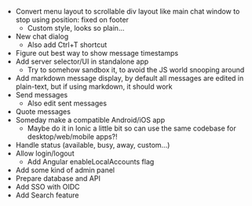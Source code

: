 * Convert menu layout to scrollable div layout like main chat window to stop using position: fixed on footer
  * Custom style, looks so plain...
* New chat dialog
  * Also add Ctrl+T shortcut
* Figure out best way to show message timestamps
* Add server selector/UI in standalone app
  * Try to somehow sandbox it, to avoid the JS world snooping around
* Add markdown message display, by default all messages are edited in plain-text, but if using markdown, it should work
* Send messages
  * Also edit sent messages
* Quote messages
* Someday make a compatible Android/iOS app
  * Maybe do it in Ionic a little bit so can use the same codebase for desktop/web/mobile apps?!
* Handle status (available, busy, away, custom...)
* Allow login/logout
  * Add Angular enableLocalAccounts flag
* Add some kind of admin panel
* Prepare database and API
* Add SSO with OIDC
* Add Search feature
